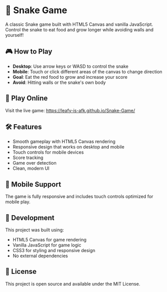 # 🐍 Snake Game

A classic Snake game built with HTML5 Canvas and vanilla JavaScript. Control the snake to eat food and grow longer while avoiding walls and yourself!

## 🎮 How to Play

- **Desktop**: Use arrow keys or WASD to control the snake
- **Mobile**: Touch or click different areas of the canvas to change direction
- **Goal**: Eat the red food to grow and increase your score
- **Avoid**: Hitting walls or the snake's own body

## 🚀 Play Online

Visit the live game: https://leafy-is-afk.github.io/Snake-Game/

## 🛠️ Features

- Smooth gameplay with HTML5 Canvas rendering
- Responsive design that works on desktop and mobile
- Touch controls for mobile devices
- Score tracking
- Game over detection
- Clean, modern UI

## 📱 Mobile Support

The game is fully responsive and includes touch controls optimized for mobile play.

## 🔧 Development

This project was built using:
- HTML5 Canvas for game rendering
- Vanilla JavaScript for game logic
- CSS3 for styling and responsive design
- No external dependencies

## 📄 License

This project is open source and available under the MIT License.
